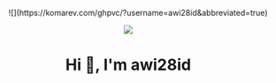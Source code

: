 <p align="end">
![](https://komarev.com/ghpvc/?username=awi28id&abbreviated=true)
</p>
<p align="center">
  <img src="https://images.unsplash.com/photo-1484383707950-89c8d3276e53?q=80&w=1629&auto=format&fit=crop&ixlib=rb-4.0.3&ixid=M3wxMjA3fDB8MHxwaG90by1wYWdlfHx8fGVufDB8fHx8fA%3D%3D">
</p>
<h1 align="center">Hi 👋, I'm awi28id</h1>
